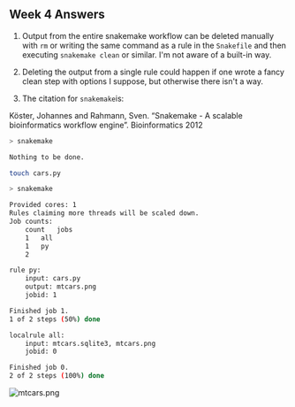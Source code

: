 ## Week 4 Answers

1. Output from the entire snakemake workflow can be deleted manually with `rm` or writing the same command as a rule in the `Snakefile` and then executing `snakemake clean` or similar. I'm not aware of a built-in way.

2. Deleting the output from a single rule could happen if one wrote a fancy clean step with options I suppose, but otherwise there isn't a way.

3. The citation for `snakemake`is:

Köster, Johannes and Rahmann, Sven. “Snakemake - A scalable bioinformatics workflow engine”. Bioinformatics 2012


```bash
> snakemake

Nothing to be done.
```

```bash
touch cars.py
```

```bash
> snakemake

Provided cores: 1
Rules claiming more threads will be scaled down.
Job counts:
	count	jobs
	1	all
	1	py
	2

rule py:
    input: cars.py
    output: mtcars.png
    jobid: 1

Finished job 1.
1 of 2 steps (50%) done

localrule all:
    input: mtcars.sqlite3, mtcars.png
    jobid: 0

Finished job 0.
2 of 2 steps (100%) done
```
 
 
![mtcars.png](https://github.com/TatyanaLev/EE283HW4/mtcars.png)